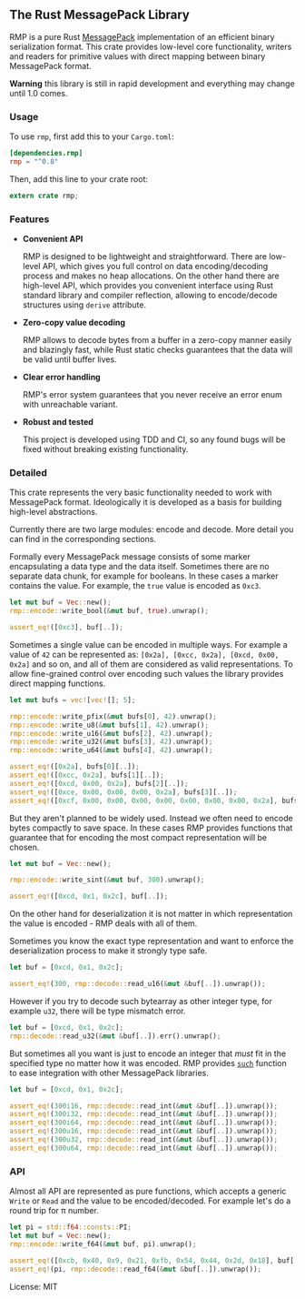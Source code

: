 ## The Rust MessagePack Library

RMP is a pure Rust [MessagePack](http://msgpack.org) implementation of an efficient binary
serialization format. This crate provides low-level core functionality, writers and readers for
primitive values with direct mapping between binary MessagePack format.

**Warning** this library is still in rapid development and everything may change until 1.0
comes.

### Usage

To use `rmp`, first add this to your `Cargo.toml`:

```toml
[dependencies.rmp]
rmp = "^0.8"
```

Then, add this line to your crate root:

```rust
extern crate rmp;
```

### Features

- **Convenient API**

  RMP is designed to be lightweight and straightforward. There are low-level API, which gives you
  full control on data encoding/decoding process and makes no heap allocations. On the other hand
  there are high-level API, which provides you convenient interface using Rust standard library and
  compiler reflection, allowing to encode/decode structures using `derive` attribute.

- **Zero-copy value decoding**

  RMP allows to decode bytes from a buffer in a zero-copy manner easily and blazingly fast, while Rust
  static checks guarantees that the data will be valid until buffer lives.

- **Clear error handling**

  RMP's error system guarantees that you never receive an error enum with unreachable variant.

- **Robust and tested**

  This project is developed using TDD and CI, so any found bugs will be fixed without breaking
  existing functionality.

### Detailed

This crate represents the very basic functionality needed to work with MessagePack format.
Ideologically it is developed as a basis for building high-level abstractions.

Currently there are two large modules: encode and decode. More detail you can find in the
corresponding sections.

Formally every MessagePack message consists of some marker encapsulating a data type and the
data itself. Sometimes there are no separate data chunk, for example for booleans. In these
cases a marker contains the value. For example, the `true` value is encoded as `0xc3`.

```rust
let mut buf = Vec::new();
rmp::encode::write_bool(&mut buf, true).unwrap();

assert_eq!([0xc3], buf[..]);
```

Sometimes a single value can be encoded in multiple ways. For example a value of `42` can be
represented as: `[0x2a], [0xcc, 0x2a], [0xcd, 0x00, 0x2a]` and so on, and all of them are
considered as valid representations. To allow fine-grained control over encoding such values
the library provides direct mapping functions.

```rust
let mut bufs = vec![vec![]; 5];

rmp::encode::write_pfix(&mut bufs[0], 42).unwrap();
rmp::encode::write_u8(&mut bufs[1], 42).unwrap();
rmp::encode::write_u16(&mut bufs[2], 42).unwrap();
rmp::encode::write_u32(&mut bufs[3], 42).unwrap();
rmp::encode::write_u64(&mut bufs[4], 42).unwrap();

assert_eq!([0x2a], bufs[0][..]);
assert_eq!([0xcc, 0x2a], bufs[1][..]);
assert_eq!([0xcd, 0x00, 0x2a], bufs[2][..]);
assert_eq!([0xce, 0x00, 0x00, 0x00, 0x2a], bufs[3][..]);
assert_eq!([0xcf, 0x00, 0x00, 0x00, 0x00, 0x00, 0x00, 0x00, 0x2a], bufs[4][..]);
```

But they aren't planned to be widely used. Instead we often need to encode bytes compactly to
save space. In these cases RMP provides functions that guarantee that for encoding the most
compact representation will be chosen.

```rust
let mut buf = Vec::new();

rmp::encode::write_sint(&mut buf, 300).unwrap();

assert_eq!([0xcd, 0x1, 0x2c], buf[..]);
```

On the other hand for deserialization it is not matter in which representation the value is
encoded - RMP deals with all of them.

Sometimes you know the exact type representation and want to enforce the deserialization process
to make it strongly type safe.

```rust
let buf = [0xcd, 0x1, 0x2c];

assert_eq!(300, rmp::decode::read_u16(&mut &buf[..]).unwrap());
```

However if you try to decode such bytearray as other integer type, for example `u32`, there will
be type mismatch error.

```rust
let buf = [0xcd, 0x1, 0x2c];
rmp::decode::read_u32(&mut &buf[..]).err().unwrap();
```

But sometimes all you want is just to encode an integer that *must* fit in the specified type
no matter how it was encoded. RMP provides [`such`][read_int] function to ease integration with
other MessagePack libraries.

```rust
let buf = [0xcd, 0x1, 0x2c];

assert_eq!(300i16, rmp::decode::read_int(&mut &buf[..]).unwrap());
assert_eq!(300i32, rmp::decode::read_int(&mut &buf[..]).unwrap());
assert_eq!(300i64, rmp::decode::read_int(&mut &buf[..]).unwrap());
assert_eq!(300u16, rmp::decode::read_int(&mut &buf[..]).unwrap());
assert_eq!(300u32, rmp::decode::read_int(&mut &buf[..]).unwrap());
assert_eq!(300u64, rmp::decode::read_int(&mut &buf[..]).unwrap());
```

### API

Almost all API are represented as pure functions, which accepts a generic `Write` or `Read` and
the value to be encoded/decoded. For example let's do a round trip for π number.

```rust
let pi = std::f64::consts::PI;
let mut buf = Vec::new();
rmp::encode::write_f64(&mut buf, pi).unwrap();

assert_eq!([0xcb, 0x40, 0x9, 0x21, 0xfb, 0x54, 0x44, 0x2d, 0x18], buf[..]);
assert_eq!(pi, rmp::decode::read_f64(&mut &buf[..]).unwrap());
```

[read_int]: decode/fn.read_int.html

License: MIT
